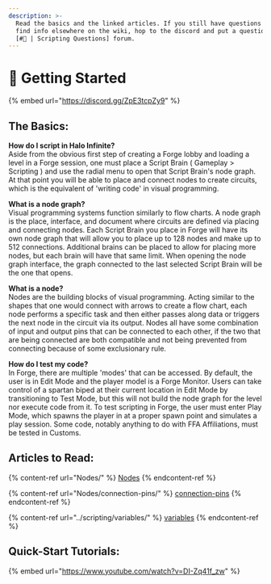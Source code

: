 ```yaml
---
description: >-
  Read the basics and the linked articles. If you still have questions and can't
  find info elsewhere on the wiki, hop to the discord and put a question in the
  [#🤷 | Scripting Questions] forum.
---
```


# 🔰 Getting Started

{% embed url="https://discord.gg/ZpE3tcpZy9" %}

## The Basics:

**How do I script in Halo Infinite?**\
Aside from the obvious first step of creating a Forge lobby and loading a level in a Forge session, one must place a Script Brain ( Gameplay > Scripting ) and use the radial menu to open that Script Brain's node graph. At that point you will be able to place and connect nodes to create circuits, which is the equivalent of 'writing code' in visual programming.

**What is a node graph?**\
Visual programming systems function similarly to flow charts. A node graph is the place, interface, and document where circuits are defined via placing and connecting nodes. Each Script Brain you place in Forge will have its own node graph that will allow you to place up to 128 nodes and make up to 512 connections. Additional brains can be placed to allow for placing more nodes, but each brain will have that same limit. When opening the node graph interface, the graph connected to the last selected Script Brain will be the one that opens.

**What is a node?**\
Nodes are the building blocks of visual programming. Acting similar to the shapes that one would connect with arrows to create a flow chart, each node performs a specific task and then either passes along data or triggers the next node in the circuit via its output. Nodes all have some combination of input and output pins that can be connected to each other, if the two that are being connected are both compatible and not being prevented from connecting because of some exclusionary rule.

**How do I test my code?**\
In Forge, there are multiple 'modes' that can be accessed. By default, the user is in Edit Mode and the player model is a Forge Monitor. Users can take control of a spartan biped at their current location in Edit Mode by transitioning to Test Mode, but this will not build the node graph for the level nor execute code from it. To test scripting in Forge, the user must enter Play Mode, which spawns the player in at a proper spawn point and simulates a play session. Some code, notably anything to do with FFA Affiliations, must be tested in Customs.

## Articles to Read:

{% content-ref url="Nodes/" %}
[Nodes](Nodes/)
{% endcontent-ref %}

{% content-ref url="Nodes/connection-pins/" %}
[connection-pins](Nodes/connection-pins/)
{% endcontent-ref %}

{% content-ref url="../scripting/variables/" %}
[variables](../scripting/variables/)
{% endcontent-ref %}

## Quick-Start Tutorials:

{% embed url="https://www.youtube.com/watch?v=DI-Zq41f_zw" %}
